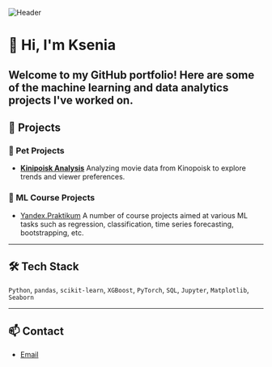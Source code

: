 ![Header](https://github.com/Ksenia-G/Ksenia-G/assets/125516998/de2a72df-729e-4586-bfbc-561364471386)

# 👋 Hi, I'm Ksenia
Welcome to my GitHub portfolio! Here are some of the machine learning and data analytics projects I've worked on.
---

## 📂 Projects

### 🔹 Pet Projects
- **[Kinipoisk Analysis](https://github.com/Ksenia-G/Kinopoisk_Analisys)**
    Analyzing movie data from Kinopoisk to explore trends and viewer preferences.

### 🔹 ML Course Projects
- [Yandex.Praktikum](https://github.com/Ksenia-G/Yandex.Praktikum_Course_Projects)
  A number of course projects aimed at various ML tasks such as regression, classification, time series forecasting, bootstrapping, etc.

---

## 🛠️ Tech Stack
`Python`, `pandas`, `scikit-learn`, `XGBoost`, `PyTorch`, `SQL`, `Jupyter`, `Matplotlib`, `Seaborn`

---

## 📫 Contact
- [Email](mailto:ksenia.esl@gmail.com)
